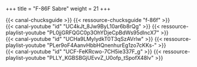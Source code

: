 +++
title = "F-86F Sabre"
weight = 21
+++

<div class="contenu"> <!-- Chuck's guide //-->
{{< canal-chucksguide >}}
{{< ressource-chucksguide "f-86f" >}}
</div>

<div class="contenu"> <!-- Ian Christie //-->
{{< canal-youtube "id" "UC4kJt_8Jw9ByL10ar6b8rQg" >}}
{{< ressource-playlist-youtube "PL0jjGRFQGC0p3OhYDjeCpBdWs95dIncX7" >}}
</div>

<div class="contenu"> <!-- Matt Waggner //-->
{{< canal-youtube "id" "UCHa9LMylydkT0T3qSzAVrlw" >}}
{{< ressource-playlist-youtube "PLer9oF4AanvHbbHQnenhurEg1zo7cKKs-" >}}
</div>

<div class="contenu"> <!-- Deephack //-->
{{< canal-youtube "id" "UCF-FeKRcwo-7CH5ie337F_g" >}}
{{< ressource-playlist-youtube "PLLY_KGBSBGjUEvvZ_U0ofp_tSpofX48lv" >}}
</div>

